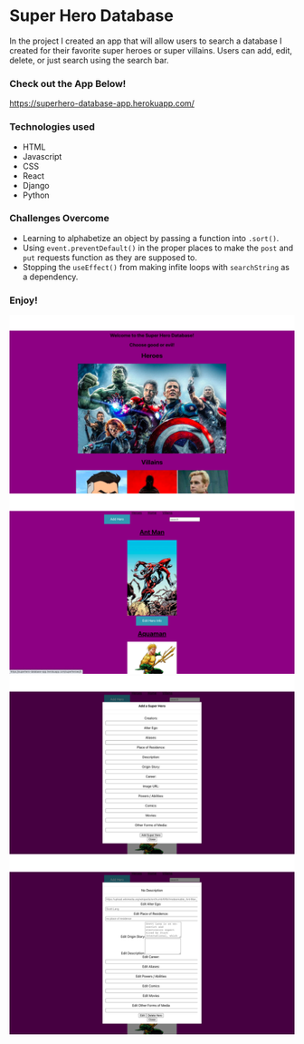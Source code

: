 # Super Hero Database
In the project I created an app that will allow users to search a database I created for their favorite super heroes or super villains. Users can add, edit, delete, or just search using the search bar.

### Check out the App Below!
https://superhero-database-app.herokuapp.com/

### Technologies used
- HTML
- Javascript
- CSS
- React
- Django
- Python

### Challenges Overcome
- Learning to alphabetize an object by passing a function into ```.sort()```.
- Using ```event.preventDefault()``` in the proper places to make the ```post``` and ```put``` requests function as they are supposed to.
- Stopping the ```useEffect()``` from making infite loops with ```searchString``` as a dependency.

### Enjoy!
![img](/pics/homepage.png)
![img](/pics/heroes-list.png)
![img](/pics/add-modal.png)
![img](/pics/edit-modal.png)